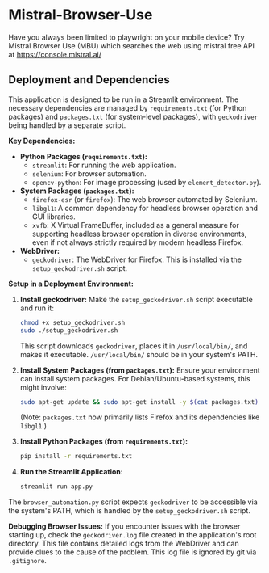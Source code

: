 # Mistral-Browser-Use
Have you always been limited to playwright on your mobile device? Try Mistral Browser Use (MBU) which searches the web using mistral free API at https://console.mistral.ai/

## Deployment and Dependencies

This application is designed to be run in a Streamlit environment. The necessary dependencies are managed by `requirements.txt` (for Python packages) and `packages.txt` (for system-level packages), with `geckodriver` being handled by a separate script.

**Key Dependencies:**

*   **Python Packages (`requirements.txt`):**
    *   `streamlit`: For running the web application.
    *   `selenium`: For browser automation.
    *   `opencv-python`: For image processing (used by `element_detector.py`).
*   **System Packages (`packages.txt`):**
    *   `firefox-esr` (or `firefox`): The web browser automated by Selenium.
    *   `libgl1`: A common dependency for headless browser operation and GUI libraries.
    *   `xvfb`: X Virtual FrameBuffer, included as a general measure for supporting headless browser operation in diverse environments, even if not always strictly required by modern headless Firefox.
*   **WebDriver:**
    *   `geckodriver`: The WebDriver for Firefox. This is installed via the `setup_geckodriver.sh` script.

**Setup in a Deployment Environment:**

1.  **Install geckodriver:**
    Make the `setup_geckodriver.sh` script executable and run it:
    ```bash
    chmod +x setup_geckodriver.sh
    sudo ./setup_geckodriver.sh
    ```
    This script downloads `geckodriver`, places it in `/usr/local/bin/`, and makes it executable. `/usr/local/bin/` should be in your system's PATH.

2.  **Install System Packages (from `packages.txt`):**
    Ensure your environment can install system packages. For Debian/Ubuntu-based systems, this might involve:
    ```bash
    sudo apt-get update && sudo apt-get install -y $(cat packages.txt)
    ```
    (Note: `packages.txt` now primarily lists Firefox and its dependencies like `libgl1`.)

3.  **Install Python Packages (from `requirements.txt`):**
    ```bash
    pip install -r requirements.txt
    ```

4.  **Run the Streamlit Application:**
    ```bash
    streamlit run app.py
    ```

The `browser_automation.py` script expects `geckodriver` to be accessible via the system's PATH, which is handled by the `setup_geckodriver.sh` script.

**Debugging Browser Issues:**
If you encounter issues with the browser starting up, check the `geckodriver.log` file created in the application's root directory. This file contains detailed logs from the WebDriver and can provide clues to the cause of the problem. This log file is ignored by git via `.gitignore`.
